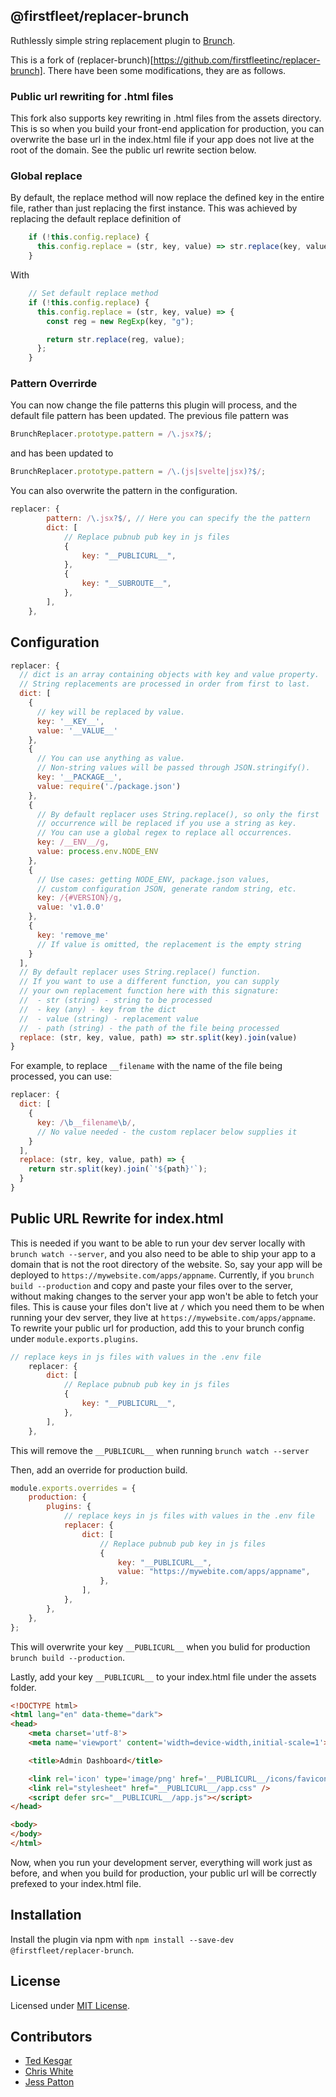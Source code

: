 ## @firstfleet/replacer-brunch
Ruthlessly simple string replacement plugin to [Brunch](http://brunch.io).

This is a fork of (replacer-brunch)[https://github.com/firstfleetinc/replacer-brunch]. There have been some
modifications, they are as follows.

### Public url rewriting for .html files
This fork also supports key rewriting in .html files from the assets directory. This is so when you build your front-end application for production, you can overwrite the base url in the index.html file if your app does not live at the root of the domain. See the public url rewrite section below.

### Global replace
By default, the replace method will now replace the defined key in the entire file, rather than just replacing the first instance. This was achieved by replacing the default replace definition of

```js
    if (!this.config.replace) {
      this.config.replace = (str, key, value) => str.replace(key, value);
    }
```

With

```js
    // Set default replace method
    if (!this.config.replace) {
      this.config.replace = (str, key, value) => {
        const reg = new RegExp(key, "g");

        return str.replace(reg, value);
      };
    }
```

### Pattern Overrirde
You can now change the file patterns this plugin will process, and the default file pattern has been updated.
The previous file pattern was

```js
BrunchReplacer.prototype.pattern = /\.jsx?$/;
```

and has been updated to

```js
BrunchReplacer.prototype.pattern = /\.(js|svelte|jsx)?$/;
```

You can also overwrite the pattern in the configuration.

```js
replacer: {
        pattern: /\.jsx?$/, // Here you can specify the the pattern
        dict: [
            // Replace pubnub pub key in js files
            {
                key: "__PUBLICURL__",
            },
            {
                key: "__SUBROUTE__",
            },
        ],
    },
```

## Configuration

```js
replacer: {
  // dict is an array containing objects with key and value property.
  // String replacements are processed in order from first to last.
  dict: [
    {
      // key will be replaced by value.
      key: '__KEY__',
      value: '__VALUE__'
    },
    {
      // You can use anything as value.
      // Non-string values will be passed through JSON.stringify().
      key: '__PACKAGE__',
      value: require('./package.json')
    },
    {
      // By default replacer uses String.replace(), so only the first
      // occurrence will be replaced if you use a string as key.
      // You can use a global regex to replace all occurrences.
      key: /__ENV__/g,
      value: process.env.NODE_ENV
    },
    {
      // Use cases: getting NODE_ENV, package.json values,
      // custom configuration JSON, generate random string, etc.
      key: /{#VERSION}/g,
      value: 'v1.0.0'
    },
    {
      key: 'remove_me'
      // If value is omitted, the replacement is the empty string
    }
  ],
  // By default replacer uses String.replace() function.
  // If you want to use a different function, you can supply
  // your own replacement function here with this signature:
  //  - str (string) - string to be processed
  //  - key (any) - key from the dict
  //  - value (string) - replacement value
  //  - path (string) - the path of the file being processed
  replace: (str, key, value, path) => str.split(key).join(value)
}
```

For example, to replace `__filename` with the name of the file being
processed, you can use:

```js
replacer: {
  dict: [
    {
      key: /\b__filename\b/,
      // No value needed - the custom replacer below supplies it
    }
  ],
  replace: (str, key, value, path) => {
    return str.split(key).join(`'${path}'`);
  }
}
```

## Public URL Rewrite for index.html

This is needed if you want to be able to run your dev server locally with `brunch watch --server`, and
you also need to be able to ship your app to a domain that is not the root directory of the website. So,
say your app will be deployed to `https://mywebsite.com/apps/appname`. Currently, if you `brunch build --production` and copy and paste your files over to the server, without making changes to the server your app won't be able to fetch your files. This is cause your files don't live at `/` which you need them to be when running your dev server, they live at `https://mywebsite.com/apps/appname`. To rewrite your public url for production, add this to your brunch config under `module.exports.plugins`.

```js
// replace keys in js files with values in the .env file
    replacer: {
        dict: [
            // Replace pubnub pub key in js files
            {
                key: "__PUBLICURL__",
            },
        ],
    },
```

This will remove the `__PUBLICURL__` when running `brunch watch --server`

Then, add an override for production build.

```js
module.exports.overrides = {
    production: {
        plugins: {
            // replace keys in js files with values in the .env file
            replacer: {
                dict: [
                    // Replace pubnub pub key in js files
                    {
                        key: "__PUBLICURL__",
                        value: "https://mywebite.com/apps/appname",
                    },
                ],
            },
        },
    },
};
```

This will overwrite your key `__PUBLICURL__` when you bulid for production `brunch build --production`.

Lastly, add your key `__PUBLICURL__` to your index.html file under the assets folder.

```html
<!DOCTYPE html>
<html lang="en" data-theme="dark">
<head>
	<meta charset='utf-8'>
	<meta name='viewport' content='width=device-width,initial-scale=1'>

	<title>Admin Dashboard</title>

    <link rel='icon' type='image/png' href='__PUBLICURL__/icons/favicon.png'>
    <link rel="stylesheet" href="__PUBLICURL__/app.css" />
    <script defer src="__PUBLICURL__/app.js"></script>
</head>

<body>
</body>
</html>
```

Now, when you run your development server, everything will work just as before, and when you build for production, your public url will be correctly prefexed to your index.html file.

## Installation

Install the plugin via npm with `npm install --save-dev @firstfleet/replacer-brunch`.

## License

Licensed under [MIT License](https://github.com/tkesgar/replacer-brunch/blob/master/LICENSE).

## Contributors

* [Ted Kesgar](https://github.com/tkesgar)
* [Chris White](https://github.com/cxw42)
* [Jess Patton](https://github.com/Jesspu)
